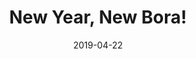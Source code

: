 ---
title: "New Year, New Bora!"
show_title_on_cover: false
date: "2019-04-22"
version: 2
volume: 2
issue: 1
category: "Wordpress Posts"
format: "wordpress"
synopsis: "Zeanne helps out in a beach clean-up while her twin brother Zene scuba-dived to help replant corals."
---